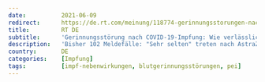 ```yaml
---
date:          2021-06-09
redirect:      https://de.rt.com/meinung/118774-gerinnungsstorungen-nach-covid-19-impfungen/
title:         RT DE
subtitle:      'Gerinnungsstörung nach COVID-19-Impfung: Wie verlässlich sind die Daten des Paul-Ehrlich-Instituts?'
description:   'Bisher 102 Meldefälle: "Sehr selten" treten nach AstraZeneca-Impfungen Thrombosen und Blutplättchenmangel gemeinsam auf. Doch beide Symptome kommen auch einzeln bei mRNA-Vakzinen vor. Das Paul-Ehrlich-Institut gab darüber zuletzt aber keine Zahlen mehr heraus.'
country:       DE
categories:    [Impfung]
tags:          [impf-nebenwirkungen, blutgerinnungsstörungen, pei]
---
```

